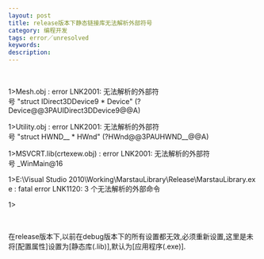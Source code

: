 ```yaml
---
layout: post
title: release版本下静态链接库无法解析外部符号
category: 编程开发
tags: error／unresolved
keywords: 
description: 
---
```


 

1\>Mesh.obj : error LNK2001: 无法解析的外部符号 "struct IDirect3DDevice9 \* Device" (?Device@@3PAUIDirect3DDevice9@@A)

1\>Utility.obj : error LNK2001: 无法解析的外部符号 "struct HWND\_\_ \* HWnd" (?HWnd@@3PAUHWND\_\_@@A)

1\>MSVCRT.lib(crtexew.obj) : error LNK2001: 无法解析的外部符号 \_WinMain@16

1\>E:\\Visual Studio 2010\\Working\\MarstauLibrary\\Release\\MarstauLibrary.exe : fatal error LNK1120: 3 个无法解析的外部命令

1\>

 

在release版本下,以前在debug版本下的所有设置都无效,必须重新设置,这里是未将[配置属性]设置为[静态库(.lib)],默认为[应用程序(.exe)].








